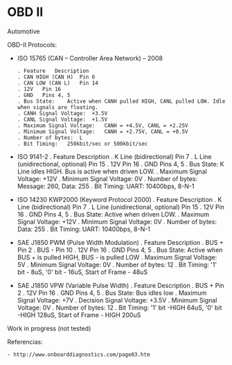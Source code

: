# OBD II
Automotive  


OBD-II Protocols:

  - ISO 15765 (CAN – Controller Area Network) – 2008

        . Feature	Description
        . CAN HIGH (CAN H)	Pin 6
        . CAN LOW (CAN L)	Pin 14
        . 12V	Pin 16
        . GND	Pins 4, 5
        . Bus State:	Active when CANH pulled HIGH, CANL pulled LOW. Idle when signals are floating.
        . CANH Signal Voltage:	+3.5V
        . CANL Signal Voltage:	+1.5V
        . Maximum Signal Voltage:	CANH = +4.5V, CANL = +2.25V
        . Minimum Signal Voltage:	CANH = +2.75V, CANL = +0.5V
        . Number of bytes:	L
        . Bit Timing:	250kbit/sec or 500kbit/sec

  - ISO 9141-2 
        . Feature	Description
        . K Line (bidirectional)	Pin 7
        . L Line (unidirectional, optional)	Pin 15
        . 12V	Pin 16
        . GND	Pins 4, 5
        . Bus State:	K Line idles HIGH. Bus is active when driven LOW.
        . Maximum Signal Voltage:	+12V
        . Minimum Signal Voltage:	0V
        . Number of bytes:	Message: 260, Data: 255
        . Bit Timing:	UART: 10400bps, 8-N-1

  - ISO 14230 KWP2000 (Keyword Protocol 2000)
        . Feature	Description
        . K Line (bidirectional)	Pin 7
        . L Line (unidirectional, optional)	Pin 15
        . 12V	Pin 16
        . GND	Pins 4, 5
        . Bus State:	Active when driven LOW.
        . Maximum Signal Voltage:	+12V
        . Minimum Signal Voltage:	0V
        . Number of bytes:	Data: 255
        . Bit Timing:	UART: 10400bps, 8-N-1

  - SAE J1850 PWM (Pulse Width Modulation)
        . Feature	Description
        . BUS +	Pin 2
        . BUS -	Pin 10
        . 12V	Pin 16
        . GND	Pins 4, 5
        . Bus State:	Active when BUS + is pulled HIGH, BUS - is pulled LOW
        . Maximum Signal Voltage:	5V
        . Minimum Signal Voltage:	0V
        . Number of bytes:	12
        . Bit Timing:	'1' bit - 8uS, '0' bit - 16uS, Start of Frame - 48uS

  - SAE J1850 VPW (Variable Pulse Width)
        . Feature	Description
        . BUS +	Pin 2
        . 12V	Pin 16
        . GND	Pins 4, 5
        . Bus State:	Bus idles low
        . Maximum Signal Voltage:	+7V
        . Decision Signal Voltage:	+3.5V
        . Minimum Signal Voltage:	0V
        . Number of bytes:	12
        . Bit Timing:	'1' bit -HIGH 64uS, '0' bit -HIGH 128uS, Start of Frame - HIGH 200uS

   
Work in progress (not tested) 

Referencias:

    
    
    - http://www.onboarddiagnostics.com/page03.htm
